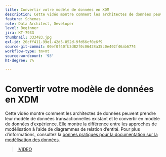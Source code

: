 ```yaml
---
title: Convertir votre modèle de données en XDM
description: Cette vidéo montre comment les architectes de données peuvent prendre leur modèle de données transactionnelles existant et le convertir en modèle de données d’expérience. Elle montre la différence entre les approches de modélisation à l’aide de diagrammes de relation d’entité.
feature: Schemas
role: Data Architect, Developer
level: Beginner
jira: KT-7933
thumbnail: 333483.jpg
exl-id: 20cff411-99e1-42d5-852d-9fd66cf0e6f9
source-git-commit: 00ef0f40fb3d82f0c06428a35c0e402f46ab6774
workflow-type: tm+mt
source-wordcount: '93'
ht-degree: 7%

---
```


# Convertir votre modèle de données en XDM

Cette vidéo montre comment les architectes de données peuvent prendre leur modèle de données transactionnelles existant et le convertir en modèle de données d’expérience. Elle montre la différence entre les approches de modélisation à l’aide de diagrammes de relation d’entité. Pour plus d’informations, consultez la [bonnes pratiques pour la documentation sur la modélisation des données](https://experienceleague.adobe.com/docs/experience-platform/xdm/schema/best-practices.html?lang=fr).

>[!VIDEO](https://video.tv.adobe.com/v/333483?learn=on)
